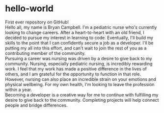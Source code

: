 # hello-world 
First ever repository on GitHub! <br>
Hello all, my name is Bryan Campbell. I'm a pediatric nurse who's currently looking to change careers. After a heart-to-heart with an old friend, I decided to pursue my interest in learning to code. Eventually, I'll build my skills to the point that I can confidently secure a job as a developer. I'll be putting my all into this effort, and can't wait to join the rest of you as a contributing member of the community. <br>
Pursuing a career was nursing was driven by a desire to give back to my community. Nursing, especially pediatric nursing, is incredibly rewarding work. I feel that my work has made a positive difference in the lives of others, and I am grateful for the opportunity to function in that role. However, nursing can also place an incredible strain on your emotions and physical wellbeing. For my own health, I'm looking to leave the profession within a year. <br>
Becoming a developer is a creative way for me to continue with fulfilling my desire to give back to the community. Completing projects will help connect people and bridge differences.

